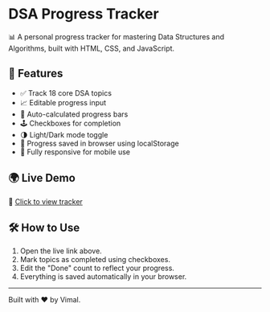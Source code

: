 # DSA Progress Tracker

📊 A personal progress tracker for mastering Data Structures and Algorithms, built with HTML, CSS, and JavaScript.

## 🚀 Features
- ✅ Track 18 core DSA topics
- 📈 Editable progress input
- 🧠 Auto-calculated progress bars
- 🕹️ Checkboxes for completion
- 🌗 Light/Dark mode toggle
- 💾 Progress saved in browser using localStorage
- 📱 Fully responsive for mobile use

## 🌍 Live Demo
🔗 [Click to view tracker](https://Vimal9900.github.io/dsa-progress-tracker/)

## 🛠️ How to Use
1. Open the live link above.
2. Mark topics as completed using checkboxes.
3. Edit the "Done" count to reflect your progress.
4. Everything is saved automatically in your browser.

---

Built with ❤️ by Vimal.
